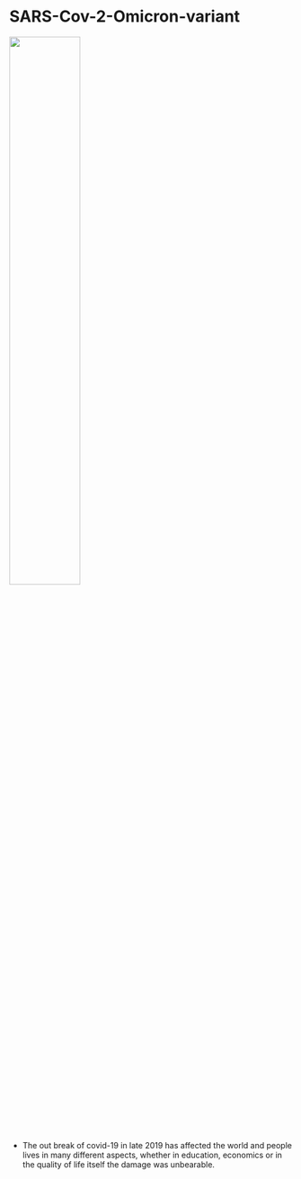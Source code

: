 # SARS-Cov-2-Omicron-variant

  <img src="https://www.paho.org/sites/default/files/styles/max_1500x1500/public/2020-02/coronavirus-creativeneko-shutterstock-com.jpg?itok=BdPiNMyz" width=50% height=50%>

* The out break of covid-19 in late 2019 has affected the world and people lives in many different  aspects, whether in education, economics or in the quality of life itself the damage was unbearable.

